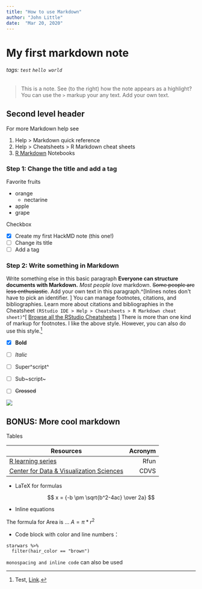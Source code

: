 ```yaml
---
title: "How to use Markdown"
author: "John Little"
date:  "Mar 20, 2020"
---
```



# My first markdown note

###### tags: `test` `hello world`

> This is a note.  See (to the right) how the note appears as a highlight?  You can use the `>` markup your any text.
>  Add your own text.  

##  Second level header

For more Markdown help see
1. Help > Markdown quick reference
2. Help > Cheatsheets > R Markdown cheat sheets
3. [R Markdown](http://rmarkdown.rstudio.com) Notebooks

### Step 1: Change the title and add a tag

Favorite fruits
- orange
    - nectarine       
- apple
- grape

Checkbox
- [x] Create my first HackMD note (this one!)
- [ ] Change its title
- [ ] Add a tag

### Step 2: Write something in Markdown

Write something else in this basic paragraph
**Everyone can structure documents with Markdown.**   _Most people love_ markdown.  ~~Some people are less enthusiastic~~. Add your own text in this paragraph.^[Inlines notes don't have to pick an identifier. ]  You can manage footnotes, citations, and bibliographies.  Learn more about citations and bibliographies in the Cheatsheet `(RStudio IDE > Help > Cheatsheets > R Markdown cheat sheet)`^[ [Browse all the RStudio Cheatsheets](https://rstudio.com/resources/cheatsheets/) ] There is more than one kind of markup for footnotes.  I like the above style.  However, you can also do use this style.[^footnote]

[^footnote]: Test, [Link](https://google.com).

- [x] **Bold**
- [ ] *Italic*
- [ ] Super^script^
- [ ] Sub~script~
- [ ] ~~Crossed~~


![](http://library.duke.edu/digitalcollections/media/jpg/ua_exhibit/med/bostocklibrary.jpg)


## BONUS: More cool markdown

Tables

| Resources          | Acronym               |
| ----------------- | -----------------------:|
| [R learning series](https://rfun.library.duke.edu)   | Rfun |       
[Center for Data & Visualization Sciences](https://library.duke.edu/data/)  | CDVS   |


- LaTeX for formulas

$$
x = {-b \pm \sqrt{b^2-4ac} \over 2a}
$$

- Inline equations

The formula for Area is ... $A = \pi*r^{2}$

- Code block with color and line numbers：

```{r}
starwars %>%
  filter(hair_color == "brown")
```

`monospacing and inline code` can also be used

